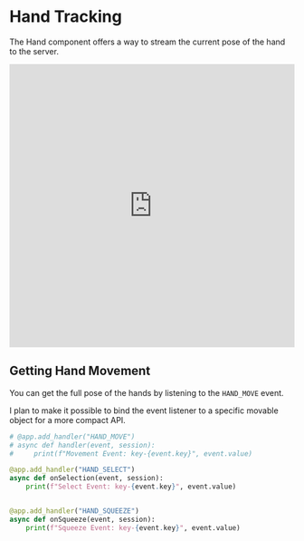 
# Hand Tracking

The Hand component offers a way to stream the current
pose of the hand to the server. 

<iframe width="100%" height="500px" src="https://vuer.ai?collapseMenu=True&background=131416,fff&initCamPos=2.8,2.2,2.5&reconnect=True&scene=3gAHqGNoaWxkcmVukt4AA6hjaGlsZHJlbpHeAAOoY2hpbGRyZW6Qo3RhZ6dHcmlwcGVyo2tleapub3QtbW92aW5no3RhZ6dNb3ZhYmxlo2tleaE03gAEqGNoaWxkcmVukd4AA6hjaGlsZHJlbpCjdGFnp0dyaXBwZXKja2V5pDI0NzejdGFnp01vdmFibGWja2V5qm1vdmluZy1vbmWocG9zaXRpb26Ty7%2FGgNtgAAAAy7%2Fd9OXgAAAAAKN0YWelU2NlbmWja2V5oTOidXCTAAABq3Jhd0NoaWxkcmVukt4ABKhjaGlsZHJlbpCjdGFnrEFtYmllbnRMaWdodKNrZXm1ZGVmYXVsdF9hbWJpZW50X2xpZ2h0qWludGVuc2l0eQHeAAWoY2hpbGRyZW6Qo3RhZ7BEaXJlY3Rpb25hbExpZ2h0o2tleblkZWZhdWx0X2RpcmVjdGlvbmFsX2xpZ2h0qWludGVuc2l0eQGmaGVscGVyw6xodG1sQ2hpbGRyZW6QqmJnQ2hpbGRyZW6T3gADqGNoaWxkcmVukKN0YWeqR3JhYlJlbmRlcqNrZXmnREVGQVVMVN4AA6hjaGlsZHJlbpCjdGFnr1BvaW50ZXJDb250cm9sc6NrZXmhMd4AA6hjaGlsZHJlbpCjdGFnpEdyaWSja2V5oTI%3D" width="100%" height="500px" frameborder="0"></iframe>


## Getting Hand Movement

You can get the full pose of the hands by listening to the `HAND_MOVE` event.

I plan to make it possible to bind the event listener to
a specific movable object for a more compact API.

```python
# @app.add_handler("HAND_MOVE")
# async def handler(event, session):
#     print(f"Movement Event: key-{event.key}", event.value)

@app.add_handler("HAND_SELECT")
async def onSelection(event, session):
    print(f"Select Event: key-{event.key}", event.value)


@app.add_handler("HAND_SQUEEZE")
async def onSqueeze(event, session):
    print(f"Squeeze Event: key-{event.key}", event.value)
```

